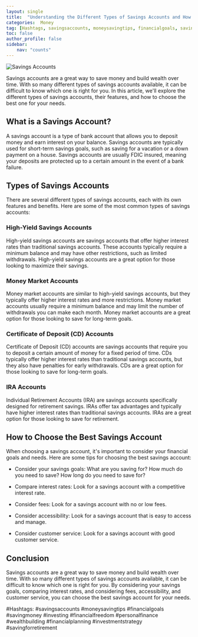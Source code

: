 ```yaml
---
layout: single
title:  "Understanding the Different Types of Savings Accounts and How to Choose the Best One"
categories:  Money
tag: [Hashtags, savingsaccounts, moneysavingtips, financialgoals, savingmoney, investing, financialfreedom, personalfinance, wealthbuilding, financialplanning, investmentstrategy, savingforretirement, ]
toc: false
author_profile: false
sidebar:
    nav: "counts"
---
```

    
![Savings Accounts](https://images.pexels.com/photos/845892/pexels-photo-845892.jpeg?auto=compress&cs=tinysrgb&dpr=2&h=650&w=940)

Savings accounts are a great way to save money and build wealth over time. With so many different types of savings accounts available, it can be difficult to know which one is right for you. In this article, we'll explore the different types of savings accounts, their features, and how to choose the best one for your needs.

## What is a Savings Account?

A savings account is a type of bank account that allows you to deposit money and earn interest on your balance. Savings accounts are typically used for short-term savings goals, such as saving for a vacation or a down payment on a house. Savings accounts are usually FDIC insured, meaning your deposits are protected up to a certain amount in the event of a bank failure. 

## Types of Savings Accounts

There are several different types of savings accounts, each with its own features and benefits. Here are some of the most common types of savings accounts:

### High-Yield Savings Accounts

High-yield savings accounts are savings accounts that offer higher interest rates than traditional savings accounts. These accounts typically require a minimum balance and may have other restrictions, such as limited withdrawals. High-yield savings accounts are a great option for those looking to maximize their savings.

### Money Market Accounts

Money market accounts are similar to high-yield savings accounts, but they typically offer higher interest rates and more restrictions. Money market accounts usually require a minimum balance and may limit the number of withdrawals you can make each month. Money market accounts are a great option for those looking to save for long-term goals.

### Certificate of Deposit (CD) Accounts

Certificate of Deposit (CD) accounts are savings accounts that require you to deposit a certain amount of money for a fixed period of time. CDs typically offer higher interest rates than traditional savings accounts, but they also have penalties for early withdrawals. CDs are a great option for those looking to save for long-term goals.

### IRA Accounts

Individual Retirement Accounts (IRA) are savings accounts specifically designed for retirement savings. IRAs offer tax advantages and typically have higher interest rates than traditional savings accounts. IRAs are a great option for those looking to save for retirement.

## How to Choose the Best Savings Account

When choosing a savings account, it's important to consider your financial goals and needs. Here are some tips for choosing the best savings account:

- Consider your savings goals: What are you saving for? How much do you need to save? How long do you need to save for?

- Compare interest rates: Look for a savings account with a competitive interest rate.

- Consider fees: Look for a savings account with no or low fees.

- Consider accessibility: Look for a savings account that is easy to access and manage.

- Consider customer service: Look for a savings account with good customer service.

## Conclusion

Savings accounts are a great way to save money and build wealth over time. With so many different types of savings accounts available, it can be difficult to know which one is right for you. By considering your savings goals, comparing interest rates, and considering fees, accessibility, and customer service, you can choose the best savings account for your needs. 

#Hashtags: #savingsaccounts #moneysavingtips #financialgoals #savingmoney #investing #financialfreedom #personalfinance #wealthbuilding #financialplanning #investmentstrategy #savingforretirement